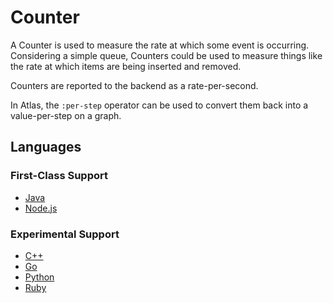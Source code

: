 # Counter

A Counter is used to measure the rate at which some event is occurring. Considering a simple 
queue, Counters could be used to measure things like the rate at which items are being inserted
and removed.

Counters are reported to the backend as a rate-per-second.

In Atlas, the `:per-step` operator can be used to convert them back into a value-per-step on a
graph.

## Languages

### First-Class Support

* [Java](../../lang/java/meters/counter.md)
* [Node.js](../../lang/nodejs/meters/counter.md)

### Experimental Support

* [C++](../../lang/cpp/meters/counter.md)
* [Go](../../lang/go/meters/counter.md)
* [Python](../../lang/py/meters/counter.md)
* [Ruby](../../lang/rb/meters/counter.md)
